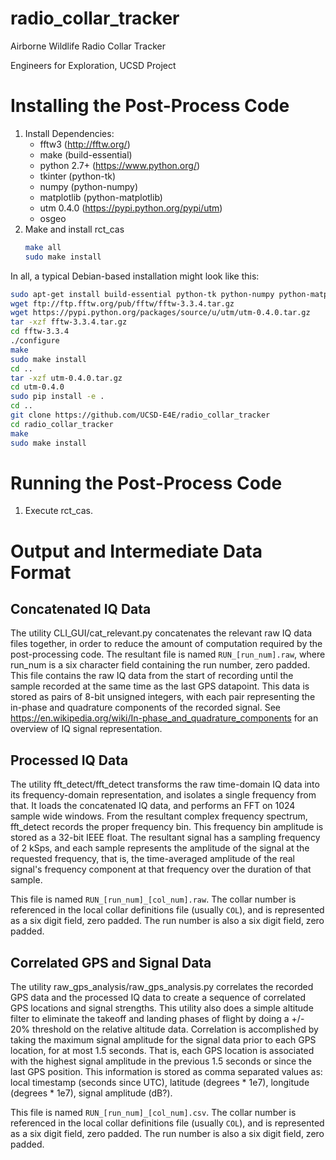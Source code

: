 radio_collar_tracker
====================
Airborne Wildlife Radio Collar Tracker

Engineers for Exploration, UCSD Project

Installing the Post-Process Code
================================
1.	Install Dependencies:
	* fftw3 (http://fftw.org/)
	* make (build-essential)
	* python 2.7+ (https://www.python.org/)
	* tkinter (python-tk)
	* numpy (python-numpy)
	* matplotlib (python-matplotlib)
	* utm 0.4.0 (https://pypi.python.org/pypi/utm)
	* osgeo
2.	Make and install rct_cas
	```sh
	make all
	sudo make install
	```

In all, a typical Debian-based installation might look like this:
```sh
sudo apt-get install build-essential python-tk python-numpy python-matplotlib python-pip python-dev git
wget ftp://ftp.fftw.org/pub/fftw/fftw-3.3.4.tar.gz
wget https://pypi.python.org/packages/source/u/utm/utm-0.4.0.tar.gz
tar -xzf fftw-3.3.4.tar.gz
cd fftw-3.3.4
./configure
make
sudo make install
cd ..
tar -xzf utm-0.4.0.tar.gz
cd utm-0.4.0
sudo pip install -e .
cd ..
git clone https://github.com/UCSD-E4E/radio_collar_tracker
cd radio_collar_tracker
make
sudo make install
```

Running the Post-Process Code
=============================
1.	Execute rct_cas.

<!-- 1. Make the make_bin.sh file executable by running `chmod +x make_bin.sh`
2. Move the file `bin/run.tar` to a working directory of your choice.
3. Extract the binaries from `run.tar` by running `tar -xf run.tar`
4. Run the post-process code using any of the run scripts.
	1. `run.sh` needs to have the raw data from the SD card in the same working directory.  Usage: `run.sh NUM_COLLARS ALT_AGL`
	2. `run2.sh` takes an additional argument for where the raw data is.  Usage: `run2.sh NUM_COLLARS ALT_AGL DATA_DIR`
	3. `runcli.sh` is an interactive shell script.  Usage: `runcli.sh`
5. Note: if you run the PostProcessC code without using the integration scripts, ensure that all paths are fixed paths.
 -->

# Output and Intermediate Data Format

## Concatenated IQ Data
The utility CLI_GUI/cat_relevant.py concatenates the relevant raw IQ data files
together, in order to reduce the amount of computation required by the
post-processing code.  The resultant file is named `RUN_[run_num].raw`, where
run_num is a six character field containing the run number, zero padded.  This
file contains the raw IQ data from the start of recording until the sample
recorded at the same time as the last GPS datapoint.  This data is stored as
pairs of 8-bit unsigned integers, with each pair representing the in-phase and
quadrature components of the recorded signal.  See
https://en.wikipedia.org/wiki/In-phase_and_quadrature_components for an overview
of IQ signal representation.

## Processed IQ Data
The utility fft_detect/fft_detect transforms the raw time-domain IQ data into
its frequency-domain representation, and isolates a single frequency from that.
It loads the concatenated IQ data, and performs an FFT on 1024 sample wide
windows.  From the resultant complex frequency spectrum, fft_detect records the
proper frequency bin.  This frequency bin amplitude is stored as a 32-bit IEEE
float.  The resultant signal has a sampling frequency of 2 kSps, and each sample
represents the amplitude of the signal at the requested frequency, that is, the
time-averaged amplitude of the real signal's frequency component at that
frequency over the duration of that sample.

This file is named `RUN_[run_num]_[col_num].raw`.  The collar number is
referenced in the local collar definitions file (usually `COL`), and is
represented as a six digit field, zero padded.  The run number is also a six
digit field, zero padded.

## Correlated GPS and Signal Data
The utility raw_gps_analysis/raw_gps_analysis.py correlates the recorded GPS
data and the processed IQ data to create a sequence of correlated GPS locations
and signal strengths.  This utility also does a simple altitude filter to
eliminate the takeoff and landing phases of flight by doing a +/- 20% threshold
on the relative altitude data.  Correlation is accomplished by taking the
maximum signal amplitude for the signal data prior to each GPS location, for at
most 1.5 seconds.  That is, each GPS location is associated with the highest
signal amplitude in the previous 1.5 seconds or since the last GPS position.
This information is stored as comma separated values as: local timestamp
(seconds since UTC), latitude (degrees * 1e7), longitude (degrees * 1e7), signal
amplitude (dB?).

This file is named `RUN_[run_num]_[col_num].csv`.  The collar number is
referenced in the local collar definitions file (usually `COL`), and is
represented as a six digit field, zero padded.  The run number is also a six
digit field, zero padded.
